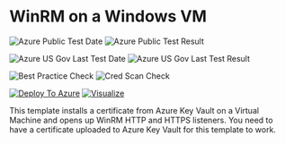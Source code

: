 # WinRM on a Windows VM

![Azure Public Test Date](https://azurequickstartsservice.blob.core.windows.net/badges/201-vm-winrm-keyvault-windows/PublicLastTestDate.svg)
![Azure Public Test Result](https://azurequickstartsservice.blob.core.windows.net/badges/201-vm-winrm-keyvault-windows/PublicDeployment.svg)

![Azure US Gov Last Test Date](https://azurequickstartsservice.blob.core.windows.net/badges/201-vm-winrm-keyvault-windows/FairfaxLastTestDate.svg)
![Azure US Gov Last Test Result](https://azurequickstartsservice.blob.core.windows.net/badges/201-vm-winrm-keyvault-windows/FairfaxDeployment.svg)

![Best Practice Check](https://azurequickstartsservice.blob.core.windows.net/badges/201-vm-winrm-keyvault-windows/BestPracticeResult.svg)
![Cred Scan Check](https://azurequickstartsservice.blob.core.windows.net/badges/201-vm-winrm-keyvault-windows/CredScanResult.svg)

[![Deploy To Azure](https://raw.githubusercontent.com/fathym-it/azure-quickstart-templates/master/1-CONTRIBUTION-GUIDE/images/deploytoazure.svg?sanitize=true)](https://portal.azure.com/#create/Microsoft.Template/uri/https%3A%2F%2Fraw.githubusercontent.com%2Ffathym-it%2Fazure-quickstart-templates%2Fmaster%2F201-vm-winrm-keyvault-windows%2Fazuredeploy.json)  [![Visualize](https://raw.githubusercontent.com/fathym-it/azure-quickstart-templates/master/1-CONTRIBUTION-GUIDE/images/visualizebutton.svg?sanitize=true)](http://armviz.io/#/?load=https%3A%2F%2Fraw.githubusercontent.com%2Ffathym-it%2Fazure-quickstart-templates%2Fmaster%2F201-vm-winrm-keyvault-windows%2Fazuredeploy.json)

This template installs a certificate from Azure Key Vault on a Virtual Machine and opens up WinRM HTTP and HTTPS listeners. You need to have a certificate uploaded to Azure Key Vault for this template to work.


